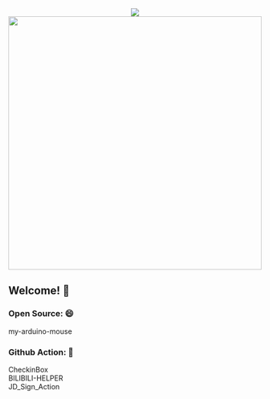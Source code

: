 <div align="center"><img src="https://github-readme-stats-phi-cyan.vercel.app/api?username=zhimengyaosin&count_private=true&show_icons=true&theme=tokyonight" align="center"/></div>

<a href="https://github.com/zhimengyaosin">
  <img width="100%" src="https://github.com/zhimengyaosin/zhimengyaosin/blob/main/github.jpg" height="504" width="896">
</a>

## Welcome! 👋
### Open Source: 😄
my-arduino-mouse

### Github Action: 🌱
CheckinBox  
BILIBILI-HELPER  
JD_Sign_Action  

<!--
### Hi there 👋

**zhimengyaosin/zhimengyaosin** is a ✨ _special_ ✨ repository because its `README.md` (this file) appears on your GitHub profile.
Here are some ideas to get you started:
- 🔭 I’m currently working on ...
- 🌱 I’m currently learning ...
- 👯 I’m looking to collaborate on ...
- 🤔 I’m looking for help with ...
- 💬 Ask me about ...
- 📫 How to reach me: ...
- 😄 Pronouns: ...
- ⚡ Fun fact: ...
-->

